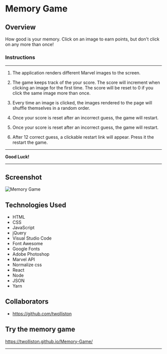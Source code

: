  # Memory Game

## Overview

How good is your memory. Click on an image to earn points, but don't click on any more than once!

### Instructions

- - -

1. The application renders different Marvel images to the screen. 

2. The game keeps track of the your score. The score will increment when clicking an image for the first time. The score will be reset to 0 if you click the same image more than once.

3. Every time an image is clicked, the images rendered to the page will shuffle themselves in a random order.

4. Once your score is reset after an incorrect guess, the game will restart.

5. Once your score is reset after an incorrect guess, the game will restart.

6. After 12 correct guess, a clickable restart link will appear. Press it the restart the game.

- - -


**Good Luck!**

- - -
## Screenshot
![Memory Game](memorygame/memory_game.gif)

## Technologies Used
* HTML
* CSS
* JavaScript
* jQuery
* Visual Studio Code
* Font Awesome
* Google Fonts
* Adobe Photoshop
* Marvel API
* Normalize css
* React 
* Node 
* JSON
* Yarn

## Collaborators

* https://github.com/twolliston


## Try the memory game
https://twolliston.github.io/Memory-Game/

- - -